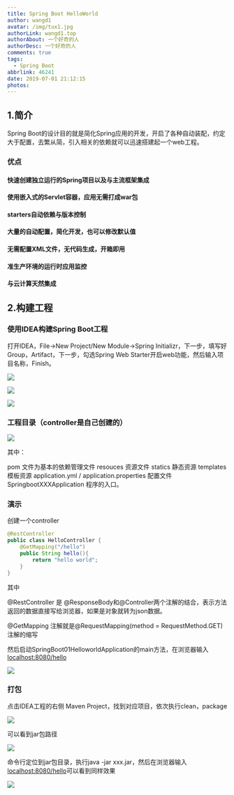 ```yaml
---
title: Spring Boot HelloWorld
author: wangd1
avatar: /img/tux1.jpg
authorLink: wangd1.top
authorAbout: 一个好奇的人
authorDesc: 一个好奇的人
comments: true
tags:
  - Spring Boot
abbrlink: 46241
date: 2019-07-01 21:12:15
photos:
---
```


## 1.简介

Spring Boot的设计目的就是简化Spring应用的开发，开启了各种自动装配，约定大于配置，去繁从简，引入相关的依赖就可以迅速搭建起一个web工程。

<!--more-->

### 优点

#### 快速创建独立运行的Spring项目以及与主流框架集成

#### 使用嵌入式的Servlet容器，应用无需打成war包

#### starters自动依赖与版本控制

#### 大量的自动配置，简化开发，也可以修改默认值

#### 无需配置XML文件，无代码生成，开箱即用

#### 准生产环境的运行时应用监控

#### 与云计算天然集成






## 2.构建工程

### 使用IDEA构建Spring Boot工程

打开IDEA，File->New Project/New Module->Spring Initializr，下一步，填写好Group，Artifact，下一步，勾选Spring Web Starter开启web功能，然后输入项目名称，Finish。

![](https://cdn.jsdelivr.net/gh/wangd1/cdn@2.32/blogimg/helloworld/1565792271519.png)

![](https://cdn.jsdelivr.net/gh/wangd1/cdn@2.32/blogimg/helloworld/1565792316291.png)

![](https://cdn.jsdelivr.net/gh/wangd1/cdn@2.32/blogimg/helloworld/1565792333087.png)



### 工程目录（controller是自己创建的）

![](https://cdn.jsdelivr.net/gh/wangd1/cdn@2.32/blogimg/helloworld/1565791616788.png)

其中：

pom 文件为基本的依赖管理文件
resouces 资源文件
statics 静态资源
templates 模板资源
application.yml / application.properties 配置文件
SpringbootXXXApplication 程序的入口。

### 演示

创建一个controller

```java
@RestController
public class HelloController {
    @GetMapping("/hello")
    public String hello(){
        return "hello world";
    }
}
```

其中 

@RestController 是 @ResponseBody和@Controller两个注解的结合，表示方法返回的数据直接写给浏览器，如果是对象就转为json数据。

@GetMapping 注解就是@RequestMapping(method = RequestMethod.GET)注解的缩写

然后启动SpringBoot01HelloworldApplication的main方法，在浏览器输入[localhost:8080/hello](localhost:8080/hello)

![](https://cdn.jsdelivr.net/gh/wangd1/cdn@2.32/blogimg/helloworld/1565792578340.png)

### 打包

点击IDEA工程的右侧 Maven Project，找到对应项目，依次执行clean，package

![](https://cdn.jsdelivr.net/gh/wangd1/cdn@2.32/blogimg/helloworld/1565792684277.png)

可以看到jar包路径

![](https://cdn.jsdelivr.net/gh/wangd1/cdn@2.32/blogimg/helloworld/1565792740191.png)

命令行定位到jar包目录，执行java -jar xxx.jar，然后在浏览器输入[localhost:8080/hello](localhost:8080/hello)可以看到同样效果

![](https://cdn.jsdelivr.net/gh/wangd1/cdn@2.32/blogimg/helloworld/1565792892418.png)





